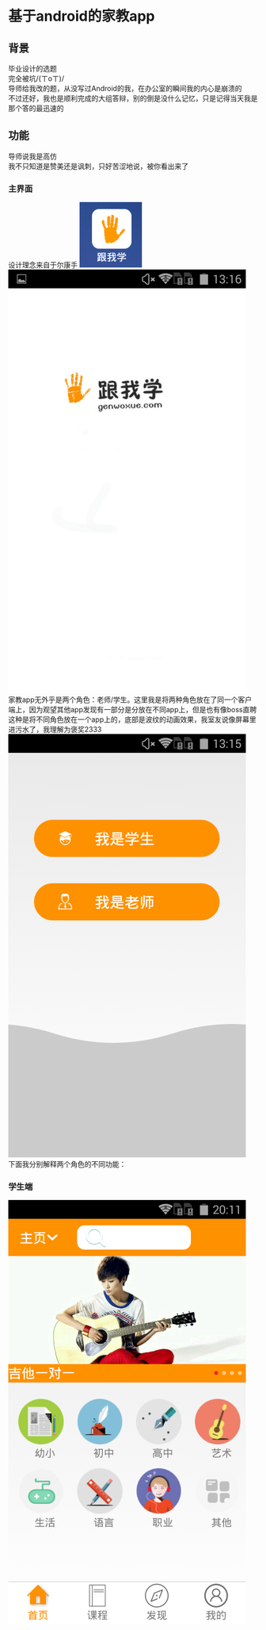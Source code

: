 # 基于android的家教app
## 背景
毕业设计的选题<br>
完全被坑/(ㄒoㄒ)/<br>
导师给我改的题，从没写过Android的我，在办公室的瞬间我的内心是崩溃的<br>
不过还好，我也是顺利完成的大组答辩，别的倒是没什么记忆，只是记得当天我是那个答的最迅速的<br>
## 功能
导师说我是高仿<br>
我不只知道是赞美还是讽刺，只好苦涩地说，被你看出来了<br>
### 主界面
设计理念来自于尔康手
![](https://github.com/zhulinmx/ptutor/blob/project_img/Screenshot_2017-05-29-17-13-34.png) 
![](https://github.com/zhulinmx/ptutor/blob/project_img/Screenshot_2017-05-29-13-16-22.png)  
家教app无外乎是两个角色：老师/学生。这里我是将两种角色放在了同一个客户端上，因为观望其他app发现有一部分是分放在不同app上，但是也有像boss直聘这种是将不同角色放在一个app上的，底部是波纹的动画效果，我室友说像屏幕里进污水了，我理解为褒奖2333
![](https://github.com/zhulinmx/ptutor/blob/project_img/Screenshot_2017-05-29-13-15-47.png)  
下面我分别解释两个角色的不同功能：
### 学生端
![](https://github.com/zhulinmx/ptutor/blob/project_img/Screenshot_2017-05-28-20-11-24.png)  



